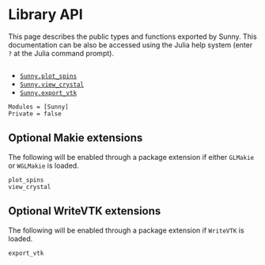 # Library API

This page describes the public types and functions exported by Sunny. This documentation can be also be accessed using the Julia help system (enter `?` at the Julia command prompt).

```@index
```
- [`Sunny.plot_spins`](@ref)
- [`Sunny.view_crystal`](@ref)
- [`Sunny.export_vtk`](@ref)

```@autodocs
Modules = [Sunny]
Private = false
```

## Optional Makie extensions

The following will be enabled through a package extension if either `GLMakie` or
`WGLMakie` is loaded.

```@docs
plot_spins
view_crystal
```

## Optional WriteVTK extensions

The following will be enabled through a package extension if `WriteVTK` is
loaded.

```@docs
export_vtk
```
